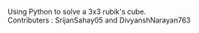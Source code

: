 Using Python to solve a 3x3 rubik's cube. <br>
Contributers : SrijanSahay05 and DivyanshNarayan763

